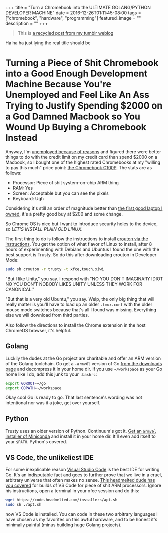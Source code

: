 +++
title =  "Turn a Chromebook into the ULTIMATE GOLANG/PYTHON DEVELOPER MACHINE"
date = 2016-12-26T01:11:45-08:00
tags = ["chromebook", "hardware", "programming"]
featured_image = ""
description = ""
+++

> This is [a recycled post from my tumblr weblog](https://jason.cleanstick.net/post/155005051345/turn-a-chromebook-into-the-ultimate-golangpython) 

Ha ha ha just lying the real title should be

# Turning a Piece of Shit Chromebook into a Good Enough Development Machine Because You're Unemployed and Feel Like An Ass Trying to Justify Spending $2000 on a God Damned Macbook so You Wound Up Buying a Chromebook Instead

Anyway, I'm [unemployed because of reasons](http://www.theverge.com/2016/12/8/13887622/yik-yak-layoffs-growth-collapse) and figured there were better things to do with the credit limit on my credit card than spend $2000 on a Macbook, so I bought one of the highest rated Chromebooks at my "willing to pay this much" price point: [the Chromebook C100P](https://www.asus.com/us/Notebooks/ASUS_Chromebook_Flip_C100PA/). The stats are as follows:

* Processor: Piece of shit system-on-chip ARM thing
* RAM: Yes
* Screen: Acceptable but you can see the pixels
* Keyboard: Ugh

Considering it's still an order of magnitude better than [the first good laptop I owned](http://www.macworld.com/article/2901437/macbook/ode-to-the-12-inch-powerbook-g4-apples-first-desktop-quality-laptop.html), it's a pretty good buy at $200 and some change.

So Chrome OS is nice but I want to introduce security holes to the device, so *LET'S INSTALL PLAIN OLD LINUX*.

The first thing to do is follow the instructions to install [crouton via the instructions](https://github.com/dnschneid/crouton/blob/master/README.md). You get the option of what flavor of Linux to install, after 8 hours of experimenting with Debians and Ubuntus I found the one with the best support is Trusty. So do this after downloading crouton in Developer Mode:

```sh
sudo sh crouton -r trusty -t xfce,touch,xiwi
```    

"But I like Unity," you say. I respond with "NO YOU DON'T IMAGINARY IDIOT NO YOU DON'T NOBODY LIKES UNITY UNLESS THEY WORK FOR CANONICAL."

"But that is a very old Ubuntu," you say. Welp, the only big thing that will really matter is you'll have to load up an older `.tmux.conf` with the older mouse mode switches because that's all I found was missing. Everything else we will download from third parties.

Also follow the directions to install the Chrome extension in the host ChromeOS browser, it's helpful.

## Golang

Luckily the dudes at the Go project are charitable and offer an ARM version of the Golang toolchain. Go get a `-armv6l` version of Go [from the downloads page](https://golang.org/dl/) and decompress it in your home dir. If you use `~/workspace` as your Go home like I do, add this junk to your `.bashrc`:

```sh
export GOROOT=~/go
export GOPATH=~/workspace
```

Okay cool Go is ready to go. That last sentence's wording was not intentional nor was it a joke, get over yourself.

## Python

Trusty uses an older version of Python. Continuum's got it. [Get an `armv6l` installer of Miniconda](https://repo.continuum.io/miniconda/) and install it in your home dir. It'll even add itself to your `$PATH`. Python's covered.

## VS Code, the unlikeliest IDE

For some inexplicable reason [Visual Studio Code](http://code.visualstudio.com/) is the best IDE for writing Go. It's an indisputable fact and goes to further prove that we live in a cruel, arbitrary universe that often makes no sense. [This headmelted dude has you covered](https://code.headmelted.com/) for builds of VS Code for piece of shit ARM processors. Ignore his instructions, open a terminal in your xfce session and do this:

```sh
wget https://code.headmelted.com/installers/apt.sh
sudo sh ./apt.sh
```

now VS Code is installed. You can code in these two arbitrary languages I have chosen as my favorites on this awful hardware, and to be honest it's minimally painful (minus building huge Golang projects).
